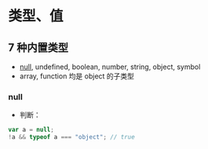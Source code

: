 # 类型、值

## 7 种内置类型

- [null](https://github.com/nolanlin/learningFrontEnd/tree/main/learnTypeAndValue), undefined, boolean, number, string, object, symbol
- array, function 均是 object 的子类型

### null

- 判断：

```js
var a = null;
!a && typeof a === "object"; // true
```
